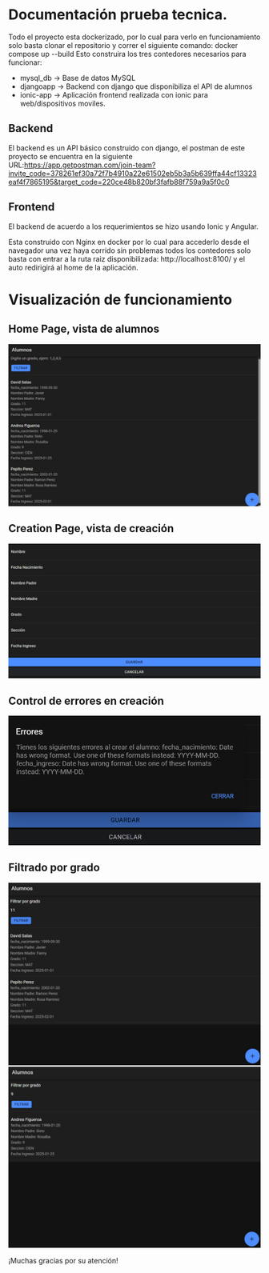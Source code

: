 # Documentación prueba tecnica.

Todo el proyecto esta dockerizado, por lo cual para verlo en funcionamiento solo basta clonar el repositorio y correr el siguiente comando:
docker compose up --build
Esto construira los tres contedores necesarios para funcionar:
- mysql_db -> Base de datos MySQL
- djangoapp -> Backend con django que disponibiliza el API de alumnos
- ionic-app -> Aplicación frontend realizada con ionic para web/dispositivos moviles.

## Backend
El backend es un API básico construido con django, el postman de este proyecto se encuentra en la siguiente URL:https://app.getpostman.com/join-team?invite_code=378261ef30a72f7b4910a22e61502eb5b3a5b639ffa44cf13323eaf4f7865195&target_code=220ce48b820bf3fafb88f759a9a5f0c0


## Frontend
El backend de acuerdo a los requerimientos se hizo usando Ionic y Angular.

Esta construido con Nginx en docker por lo cual para accederlo desde el navegador una vez haya corrido sin problemas todos los contedores solo basta con entrar a la ruta raiz disponibilizada: http://localhost:8100/ y el auto redirigirá al home de la aplicación.

# Visualización de funcionamiento

## Home Page, vista de alumnos

![alt text](image-1.png)

## Creation Page, vista de creación
![alt text](image.png)

## Control de errores en creación
![alt text](image-2.png)

## Filtrado por grado
![alt text](image-3.png)
![alt text](image-4.png)

¡Muchas gracias por su atención!